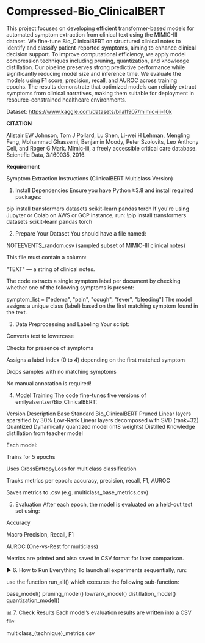 # Compressed-Bio_ClinicalBERT

This project focuses on developing efficient transformer-based models for automated symptom extraction from clinical text using the MIMIC-III dataset. We fine-tune Bio_ClinicalBERT on structured clinical notes to identify and classify patient-reported symptoms, aiming to enhance clinical decision support. To improve computational efficiency, we apply model compression techniques including pruning, quantization, and knowledge distillation. Our pipeline preserves strong predictive performance while significantly reducing model size and inference time.
We evaluate the models using F1 score, precision, recall, and AUROC across training epochs. The results demonstrate that optimized models can reliably extract symptoms from clinical narratives, making them suitable for deployment in resource-constrained healthcare environments.


Dataset: https://www.kaggle.com/datasets/bilal1907/mimic-iii-10k

**CITATION**

Alistair EW Johnson, Tom J Pollard, Lu Shen, Li-wei H Lehman, Mengling Feng, Mohammad Ghassemi,
Benjamin Moody, Peter Szolovits, Leo Anthony Celi, and Roger G Mark. Mimic-iii, a freely accessible
critical care database. Scientific Data, 3:160035, 2016.

**Requirement**


Symptom Extraction Instructions (ClinicalBERT Multiclass Version)

1. Install Dependencies
Ensure you have Python ≥3.8 and install required packages:

pip install transformers datasets scikit-learn pandas torch
If you're using Jupyter  or Colab on AWS or GCP instance, run:
!pip install transformers datasets scikit-learn pandas torch

 2. Prepare Your Dataset
You should have a file named:

NOTEEVENTS_random.csv (sampled subset of MIMIC-III clinical notes)

This file must contain a column:

"TEXT" — a string of clinical notes.

The code extracts a single symptom label per document by checking whether one of the following symptoms is present:

symptom_list = ["edema", "pain", "cough", "fever", "bleeding"]
The model assigns a unique class (label) based on the first matching symptom found in the text.

 3. Data Preprocessing and Labeling
Your script:

Converts text to lowercase

Checks for presence of symptoms

Assigns a label index (0 to 4) depending on the first matched symptom

Drops samples with no matching symptoms

No manual annotation is required!

 4. Model Training
The code fine-tunes five versions of emilyalsentzer/Bio_ClinicalBERT:

Version	Description
Base	Standard Bio_ClinicalBERT
Pruned	Linear layers sparsified by 30%
Low-Rank	Linear layers decomposed with SVD (rank=32)
Quantized	Dynamically quantized model (int8 weights)
Distilled	Knowledge distillation from teacher model

Each model:

Trains for 5 epochs

Uses CrossEntropyLoss for multiclass classification

Tracks metrics per epoch: accuracy, precision, recall, F1, AUROC

Saves metrics to .csv (e.g. multiclass_base_metrics.csv)

 5. Evaluation
After each epoch, the model is evaluated on a held-out test set using:

Accuracy

Macro Precision, Recall, F1

AUROC (One-vs-Rest for multiclass)

Metrics are printed and also saved in CSV format for later comparison.

▶ 6. How to Run Everything
To launch all experiments sequentially, run:

use the function run_all() which executes the following sub-function:


base_model()
pruning_model()
lowrank_model()
distillation_model()
quantization_model()

📊 7. Check Results
Each model’s evaluation results are written into a CSV file:

multiclass_(technique)_metrics.csv


